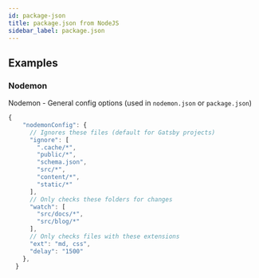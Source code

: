 ```yaml
---
id: package-json
title: package.json from NodeJS
sidebar_label: package.json
---
```


## Examples

### Nodemon

Nodemon - General config options (used in `nodemon.json` or `package.json`)

```js
{
    "nodemonConfig": {
      // Ignores these files (default for Gatsby projects)
      "ignore": [
        ".cache/*",
        "public/*",
        "schema.json",
        "src/*",
        "content/*",
        "static/*"
      ],
      // Only checks these folders for changes
      "watch": [
        "src/docs/*",
        "src/blog/*"
      ],
      // Only checks files with these extensions
      "ext": "md, css",
      "delay": "1500"
    },
  }
```
